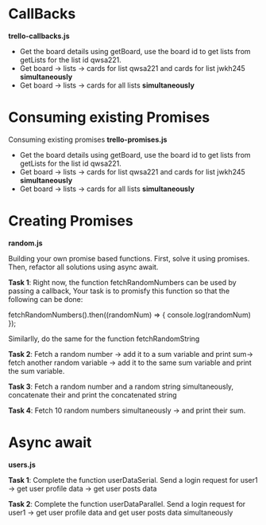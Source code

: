 # CallBacks

**trello-callbacks.js**

- Get the board details using getBoard, use the board id to get lists from getLists for the list id qwsa221.
- Get board -> lists -> cards for list qwsa221 and cards for list jwkh245 **simultaneously**
- Get board -> lists -> cards for all lists **simultaneously**

# Consuming existing Promises
Consuming existing promises
**trello-promises.js**

- Get the board details using getBoard, use the board id to get lists from getLists for the list id qwsa221.
- Get board -> lists -> cards for list qwsa221 and cards for list jwkh245 **simultaneously**
- Get board -> lists -> cards for all lists **simultaneously**

# Creating Promises

**random.js**

Building your own promise based functions. First, solve it using promises. Then, refactor all solutions using async await.

**Task 1**: Right now, the function fetchRandomNumbers can be used by passing a callback,
Your task is to promisfy this function so that the following can be done:

fetchRandomNumbers().then((randomNum) => {
    console.log(randomNum)
});

Similarlly, do the same for the function fetchRandomString



**Task 2**: Fetch a random number -> add it to a sum variable and print sum-> fetch another random variable
-> add it to the same sum variable and print the sum variable.



**Task 3**: Fetch a random number and a random string simultaneously, concatenate their
and print the concatenated string



**Task 4**: Fetch 10 random numbers simultaneously -> and print their sum.

# Async await

**users.js**

**Task 1**: Complete the function userDataSerial. Send a login request for user1 -> get user profile data -> get user posts data

**Task 2**: Complete the function userDataParallel. Send a login request for user1 -> get user profile data and get user posts data simultaneously

